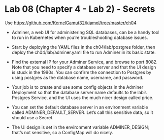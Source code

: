 # Lab 08 (Chapter 4 - Lab 2) - Secrets

Use https://github.com/KernelGamut32/kiamol/tree/master/ch04 

* Adminer, a web UI for administering SQL databases, can be a handy tool to run in Kubernetes when you’re troubleshooting database issues.

* Start by deploying the YAML files in the ch04/lab/postgres folder, then deploy the ch04/lab/adminer.yaml file to run Adminer in its basic state.

* Find the external IP for your Adminer Service, and browse to port 8082. Note that you need to specify a database server and that the UI design is stuck in the 1990s. You can confirm the connection to Postgres by using postgres as the database name, username, and password.

* Your job is to create and use some config objects in the Adminer Deployment so that the database server name defaults to the lab’s Postgres Service, and the UI uses the much nicer design called price.

* You can set the default database server in an environment variable called ADMINER_DEFAULT_SERVER. Let’s call this sensitive data, so it should use a Secret.

* The UI design is set in the environment variable ADMINER_DESIGN; that’s not sensitive, so a ConfigMap will do nicely.